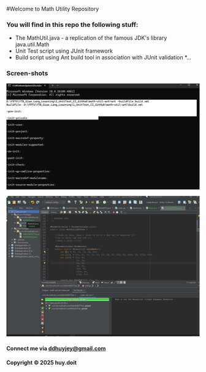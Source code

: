 #Welcome to Math Utility Repository

### You will find in this repo the following stuff:

* The MathUtil.java - a replication of the famous JDK's library java.util.Math
* Unit Test script using JUnit framework 
* Build script using Ant build tool in association with JUnit validation 
*...

### Screen-shots

![Build process with Ant](https://github.com/huy-do-it/math-util-ant/blob/main/screenshot/build-process-with-ant.png)

![DDT source with JUnit ](https://github.com/huy-do-it/math-util-ant/blob/main/screenshot/ddt-source-code-with-junit.png) 

#### Connect me via ddhuyjey@gmail.com

#### Copyright &#169; 2025 huy.doit